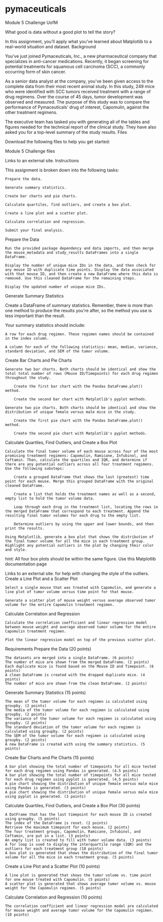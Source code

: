 # pymaceuticals
Module 5 Challenge UofM

What good is data without a good plot to tell the story?

In this assignment, you’ll apply what you've learned about Matplotlib to a real-world situation and dataset.
Background

You've just joined Pymaceuticals, Inc., a new pharmaceutical company that specializes in anti-cancer medications. Recently, it began screening for potential treatments for squamous cell carcinoma (SCC), a commonly occurring form of skin cancer.

As a senior data analyst at the company, you've been given access to the complete data from their most recent animal study. In this study, 249 mice who were identified with SCC tumors received treatment with a range of drug regimens. Over the course of 45 days, tumor development was observed and measured. The purpose of this study was to compare the performance of Pymaceuticals’ drug of interest, Capomulin, against the other treatment regimens.

The executive team has tasked you with generating all of the tables and figures needed for the technical report of the clinical study. They have also asked you for a top-level summary of the study results.
Files

Download the following files to help you get started:

Module 5 Challenge files

Links to an external site.
Instructions

This assignment is broken down into the following tasks:

    Prepare the data.

    Generate summary statistics.

    Create bar charts and pie charts.

    Calculate quartiles, find outliers, and create a box plot.

    Create a line plot and a scatter plot.

    Calculate correlation and regression.

    Submit your final analysis.

Prepare the Data

    Run the provided package dependency and data imports, and then merge the mouse_metadata and study_results DataFrames into a single DataFrame.

    Display the number of unique mice IDs in the data, and then check for any mouse ID with duplicate time points. Display the data associated with that mouse ID, and then create a new DataFrame where this data is removed. Use this cleaned DataFrame for the remaining steps.

    Display the updated number of unique mice IDs.

Generate Summary Statistics

Create a DataFrame of summary statistics. Remember, there is more than one method to produce the results you're after, so the method you use is less important than the result.

Your summary statistics should include:

    A row for each drug regimen. These regimen names should be contained in the index column.

    A column for each of the following statistics: mean, median, variance, standard deviation, and SEM of the tumor volume.

Create Bar Charts and Pie Charts

    Generate two bar charts. Both charts should be identical and show the total total number of rows (Mouse ID/Timepoints) for each drug regimen throughout the study.

        Create the first bar chart with the Pandas DataFrame.plot() method.

        Create the second bar chart with Matplotlib's pyplot methods.

    Generate two pie charts. Both charts should be identical and show the distribution of unique female versus male mice in the study.

        Create the first pie chart with the Pandas DataFrame.plot() method.

        Create the second pie chart with Matplotlib's pyplot methods.

Calculate Quartiles, Find Outliers, and Create a Box Plot

    Calculate the final tumor volume of each mouse across four of the most promising treatment regimens: Capomulin, Ramicane, Infubinol, and Ceftamin. Then, calculate the quartiles and IQR, and determine if there are any potential outliers across all four treatment regimens. Use the following substeps:

        Create a grouped DataFrame that shows the last (greatest) time point for each mouse. Merge this grouped DataFrame with the original cleaned DataFrame.

        Create a list that holds the treatment names as well as a second, empty list to hold the tumor volume data.

        Loop through each drug in the treatment list, locating the rows in the merged DataFrame that correspond to each treatment. Append the resulting final tumor volumes for each drug to the empty list.

        Determine outliers by using the upper and lower bounds, and then print the results.

    Using Matplotlib, generate a box plot that shows the distribution of the final tumor volume for all the mice in each treatment group. Highlight any potential outliers in the plot by changing their color and style.

hint: All four box plots should be within the same figure. Use this Matplotlib documentation page

Links to an external site. for help with changing the style of the outliers.
Create a Line Plot and a Scatter Plot

    Select a single mouse that was treated with Capomulin, and generate a line plot of tumor volume versus time point for that mouse.

    Generate a scatter plot of mouse weight versus average observed tumor volume for the entire Capomulin treatment regimen.

Calculate Correlation and Regression

    Calculate the correlation coefficient and linear regression model between mouse weight and average observed tumor volume for the entire Capomulin treatment regimen.

    Plot the linear regression model on top of the previous scatter plot.

Requirements
Prepare the Data (20 points)

    The datasets are merged into a single DataFrame. (6 points)
    The number of mice are shown from the merged DataFrame. (2 points)
    Each duplicate mice is found based on the Mouse ID and Timepoint. (6 points)
    A clean DataFrame is created with the dropped duplicate mice. (4 points)
    The number of mice are shown from the clean DataFrame. (2 points)

Generate Summary Statistics (15 points)

    The mean of the tumor volume for each regimen is calculated using groupby. (2 points)
    The media of the tumor volume for each regimen is calculated using groupby. (2 points)
    The variance of the tumor volume for each regimen is calculated using groupby. (2 points)
    The standard deviation of the tumor volume for each regimen is calculated using groupby. (2 points)
    The SEM of the tumor volume for each regimen is calculated using groupby. (2 points)
    A new DataFrame is created with using the summary statistics. (5 points)

Create Bar Charts and Pie Charts (15 points)

    A bar plot showing the total number of timepoints for all mice tested for each drug regimen using Pandas is generated. (4.5 points)
    A bar plot showing the total number of timepoints for all mice tested for each drug regimen using pyplot is generated. (4.5 points)
    A pie chart showing the distribution of unique female versus male mice using Pandas is generated. (3 points)
    A pie chart showing the distribution of unique female versus male mice using pyplot is generated. (3 points)

Calculate Quartiles, Find Outliers, and Create a Box Plot (30 points)

    A DatFrame that has the last timepoint for each mouse ID is created using groupby. (5 points)
    The index of the DataFrame is reset. (2 points)
    Retrieve the maximum timepoint for each mouse. (2 points)
    The four treatment groups, Capomulin, Ramicane, Infubinol, and Ceftamin, are put in a list. (3 points)
    An empty list is created to fill with tumor volume data. (3 points)
    A for loop is used to display the interquartile range (IQR) and the outliers for each treatment group (10 points)
    A box plot is generated that shows the distribution of the final tumor volume for all the mice in each treatment group. (5 points)

Create a Line Plot and a Scatter Plot (10 points)

    A line plot is generated that shows the tumor volume vs. time point for one mouse treated with Capomulin. (5 points)
    A scatter plot is generated that shows average tumor volume vs. mouse weight for the Capomulin regimen. (5 points)

Calculate Correlation and Regression (10 points)

    The correlation coefficient and linear regression model are calculated for mouse weight and average tumor volume for the Capomulin regimen. (10 points)
